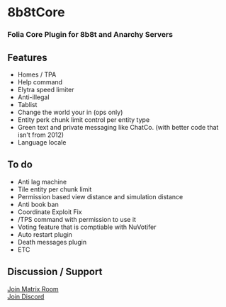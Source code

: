 # 8b8tCore
### Folia Core Plugin for 8b8t and Anarchy Servers
## Features
* Homes / TPA 
* Help command
* Elytra speed limiter
* Anti-illegal 
* Tablist 
* Change the world your in (ops only)
* Entity perk chunk limit control per entity type
* Green text and private messaging like ChatCo. (with better code that isn't from 2012)
* Language locale

## To do
* Anti lag machine
* Tile entity per chunk limit
* Permission based view distance and simulation distance
* Anti book ban
* Coordinate Exploit Fix
* /TPS command with permission to use it
* Voting feature that is comptiable with NuVotifer
* Auto restart plugin
* Death messages plugin
* ETC

## Discussion / Support
<a href="https://matrix.to/#/#xera:matrix.xera.ca">Join Matrix Room</a>
<br>
<a href="https://discord.gg/EgfXQtUz5e"> Join Discord</a>
